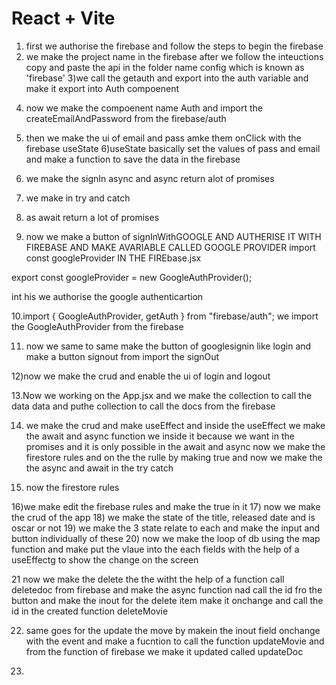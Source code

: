 # React + Vite

1. first we authorise the firebase and follow the steps to begin the firebase
2. we make the project name in the firebase after we follow the inteuctions copy and paste the api in the folder name config which is known as 'firebase'
   3)we call the getauth and export into the auth variable and make it export into Auth compoenent

4) now we make the compoenent name Auth and import the createEmailAndPassword from the firebase/auth

5) then we make the ui of email and pass amke them onClick with the firebase useState
   6)useState basically set the values of pass and email and make a function to save the data in the firebase
6) we make the signIn async and async return alot of promises
7) we make in try and catch
8) as await return a lot of promises
9) now we make a button of signInWithGOOGLE AND AUTHERISE IT WITH FIREBASE AND MAKE AVARIABLE CALLED GOOGLE PROVIDER import const googleProvider IN THE FIREbase.jsx

export const googleProvider = new GoogleAuthProvider();

int his we authorise the google authenticartion

10.import { GoogleAuthProvider, getAuth } from "firebase/auth";
we import the GoogleAuthProvider from the firebase

11. now we same to same make the button of googlesignin like login and make a button signout from import the signOut

12)now we make the crud and enable the ui of login and logout

13.Now we working on the App.jsx and we make the collection to call the data data and puthe collection to call the docs from the firebase

14. we make the crud and make useEffect and inside the useEffect we make the await and async function we inside it because we want in the promises and it is only possible in the await and async now we make the firestore rules and on the the rulle by making true and now we make the the async and await in the try catch

15) now the firestore rules

16)we make edit the firebase rules and make the true in it 17) now we make the crud of the app 18) we make the state of the title, released date and is oscar or not 19) we make the 3 state relate to each and make the input and button individually of these 20) now we make the loop of db using the map function and make put the vlaue into the each fields with the help of a useEffectg to show the change on the screen

21 now we make the delete the the witht the help of a function call deletedoc from firebase and make the async function nad call the id fro the button and make the inout for the delete item make it onchange and call the id in the created function deleteMovie

22. same goes for the update the move by makein the inout field onchange with the event and make a fucntion to call the function updateMovie and from the function of firebase we make it updated called updateDoc

23)
